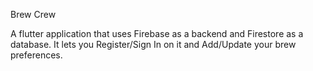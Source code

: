 Brew Crew

A flutter application that uses Firebase as a backend and Firestore as a database.
It lets you Register/Sign In on it and Add/Update your brew preferences.
